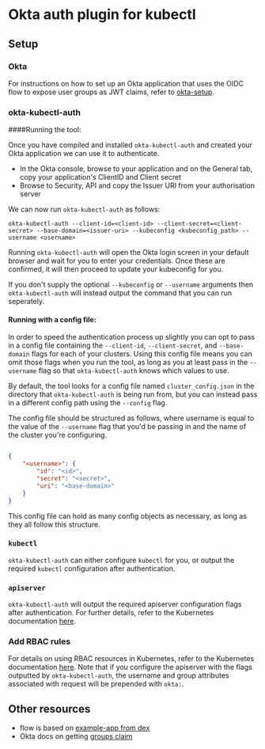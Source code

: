 # Okta auth plugin for kubectl

## Setup

### Okta

For instructions on how to set up an Okta application that uses the OIDC flow to expose user groups as JWT claims, refer to [okta-setup](./docs/okta-setup.md).

### okta-kubectl-auth

####Running the tool:

Once you have compiled and installed `okta-kubectl-auth` and created your Okta application we can use it to authenticate.

- In the Okta console, browse to your application and on the General tab, copy your application's ClientID and Client secret
- Browse to Security, API and copy the Issuer URI from your authorisation server

We can now run `okta-kubectl-auth` as follows:

```
okta-kubectl-auth --client-id=<client-id> --client-secret=<client-secret> --base-domain=<issuer-uri> --kubeconfig <kubeconfig_path> --username <username>
```

Running `okta-kubectl-auth` will open the Okta login screen in your default browser and wait for you to enter your credentials. Once these are confirmed, it will then proceed to update your kubeconfig for you.

If you don't supply the optional `--kubeconfig` or `--username` arguments then `okta-kubectl-auth` will instead output the command that you can run seperately.

#### Running with a config file:

In order to speed the authentication process up slightly you can opt to pass in a config file containing the `--client-id`, `--client-secret`, and `--base-domain` flags for each of your clusters. Using this config file means you can omit those flags when you run the tool, as long as you at least pass in the `--username` flag so that `okta-kubectl-auth` knows which values to use.  

By default, the tool looks for a config file named `cluster_config.json` in the directory that `okta-kubectl-auth` is being run from, but you can instead pass in a different config path using the `--config` flag.

The config file should be structured as follows, where username is equal to the value of the `--username` flag that you'd be passing in and the name of the cluster you're configuring.

```json

{
    "<username>": {
        "id": "<id>",
        "secret": "<secret>",
        "uri": "<base-domain>"
    }
}
```

This config file can hold as many config objects as necessary, as long as they all follow this structure.



### `kubectl`

`okta-kubectl-auth` can either configure `kubectl` for you, or output the required `kubectl` configuration after authentication.

### `apiserver`

`okta-kubectl-auth` will output the required apiserver configuration flags after authentication. For further details, refer to the Kubernetes documentation [here](https://kubernetes.io/docs/admin/authentication/#openid-connect-tokens).

### Add RBAC rules

For details on using RBAC resources in Kubernetes, refer to the Kubernetes documentation [here](https://kubernetes.io/docs/reference/access-authn-authz/rbac/). Note that if you configure the apiserver with the flags outputted by `okta-kubectl-auth`, the username and group attributes associated with request will be prepended with `okta:`.

## Other resources

- flow is based on [example-app from dex](https://github.com/coreos/dex/tree/master/cmd/example-app)
- Okta docs on getting [groups claim](https://developer.okta.com/docs/how-to/creating-token-with-groups-claim)
